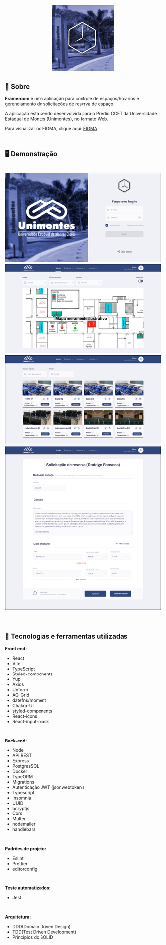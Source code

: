 <h1 align="center">
  <img alt="Logo" src="logo.png" width="200px">
</h1>

## 📝 Sobre

**Frameroom** é uma aplicação para controle de espaços/horarios e gerenciamento de solicitações de reserva de espaço.

A aplicação está sendo desenvolvida para o Predio CCET da Universidade Estadual de Montes (Unimontes), no formato Web.

Para visualizar no FIGMA, clique aqui:  [FIGMA](https://www.figma.com/file/9CUhWoIodEfrkombF5FmWK/Layout-Frameroom?node-id=0%3A1)

<br/>

## 🖥️ Demonstração

<h1>
    <img src="login.png"/>
    <img src="home.png"/>
    <img src="rooms.png"/>
    <img src="form.png"/>
</h1> 
  

<br/>


## 🚀 Tecnologias e ferramentas utilizadas

**Front end:**
- React
- Vite
- TypeScript
- Styled-components
- Yup
- Axios
- Unform 
- AG-Grid 
- datefns/moment 
- Chakra-UI 
- styled-components 
- React-icons 
- React-input-mask

<br/>

**Back-end:**
- Node
- API REST
- Express
- PostgresSQL
- Docker
- TypeORM
- Migrations
- Autenticação JWT (jsonwebtoken )
- Typescript 
- Insomnia 
- UUID 
- bcryptjs 
- Cors 
- Multer 
- nodemailer 
- handlebars

<br/>

**Padrões de projeto:**
- Eslint 
- Prettier 
- editorconfig

<br/>

**Teste automatizados:**
- Jest

<br/>

**Arquitetura:**

- DDD(Domain Driven Design)
- TDD(Test Driven Development)
- Principios do SOLID

<br/>



